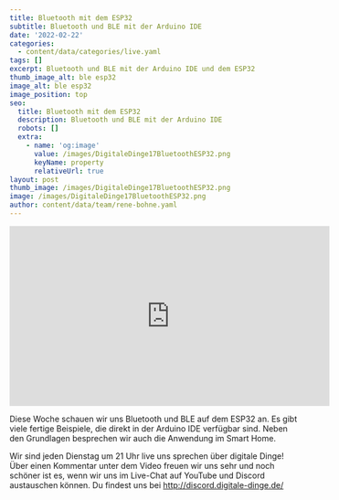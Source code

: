 ```yaml
---
title: Bluetooth mit dem ESP32
subtitle: Bluetooth und BLE mit der Arduino IDE
date: '2022-02-22'
categories:
  - content/data/categories/live.yaml
tags: []
excerpt: Bluetooth und BLE mit der Arduino IDE und dem ESP32
thumb_image_alt: ble esp32
image_alt: ble esp32
image_position: top
seo:
  title: Bluetooth mit dem ESP32
  description: Bluetooth und BLE mit der Arduino IDE
  robots: []
  extra:
    - name: 'og:image'
      value: /images/DigitaleDinge17BluetoothESP32.png
      keyName: property
      relativeUrl: true
layout: post
thumb_image: /images/DigitaleDinge17BluetoothESP32.png
image: /images/DigitaleDinge17BluetoothESP32.png
author: content/data/team/rene-bohne.yaml
---
```

<iframe width="560" height="315"
src="https://www.youtube.com/embed/7J1iR7JiDOM?modestbranding=1"
frameborder="0" allow="accelerometer; autoplay; encrypted-media;
gyroscope; picture-in-picture" allowfullscreen>\\\</iframe>

Diese Woche schauen wir uns Bluetooth und BLE auf dem ESP32 an. Es gibt viele fertige Beispiele, die direkt in der Arduino IDE verfügbar sind. Neben den Grundlagen besprechen wir auch die Anwendung im Smart Home.

Wir sind jeden Dienstag um 21 Uhr live uns sprechen über digitale Dinge! Über einen Kommentar unter dem Video freuen wir uns sehr und noch schöner ist es, wenn wir uns im Live-Chat auf YouTube und Discord austauschen können. Du findest uns bei http://discord.digitale-dinge.de/